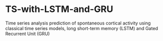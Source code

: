 # TS-with-LSTM-and-GRU
Time series analysis prediction of spontaneous cortical activity using classical time series models, long short-term memory (LSTM) and Gated Recurrent Unit (GRU)
